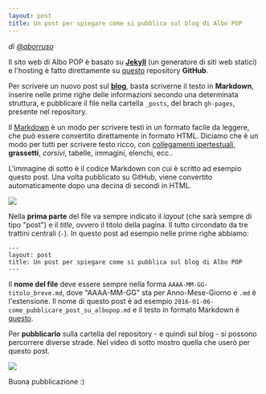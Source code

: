 ```yaml
---
layout: post
title: Un post per spiegare come si pubblica sul blog di Albo POP
---
```


*di [@aborruso](https://twitter.com/aborruso)*

Il sito web di Albo POP è basato su **[Jekyll](http://jekyllrb.com/)** (un generatore di siti web statici) e l'hosting è fatto direttamente su [questo](https://github.com/aborruso/albo-pop) repository **GitHub**.

Per scrivere un nuovo post sul [**blog**](http://albopop.it/post/), basta scriverne il testo in **Markdown**, inserire nelle prime righe delle informazioni secondo una determinata struttura, e pubblicare il file nella cartella ` _posts `, del brach `gh-pages`, presente nel repository.

Il [Markdown](https://daringfireball.net/projects/markdown/) è un modo per scrivere testi in un formato facile da leggere, che può essere convertito direttamente in formato HTML. Diciamo che è un modo per tutti per scrivere testo ricco, con [collegamenti ipertestuali](https://daringfireball.net/projects/markdown/syntax#link), **grassetti**, *corsivi*, tabelle, immagini, elenchi, ecc..  

L'immagine di sotto è il codice Markdown con cui è scritto ad esempio questo post. Una volta pubblicato su GitHub, viene convertito automaticamente dopo una decina di secondi in HTML.

![](http://i.imgur.com/7ugxLBm.png)

Nella **prima parte** del file va sempre indicato il *layout* (che sarà sempre di tipo "post") e il *title*, ovvero il titolo della pagina. Il tutto circondato da tre trattini centrali (`-`). In questo post ad esempio nelle prime righe abbiamo:

    ---
    layout: post
    title: Un post per spiegare come si pubblica sul blog di Albo POP
    ---

Il **nome del file** deve essere sempre nella forma `AAAA-MM-GG-titolo_breve.md`, dove "AAAA-MM-GG" sta per Anno-Mese-Giorno e `.md` è l'estensione. Il nome di questo post è ad esempio `2016-01-06-come_pubblicare_post_su_albopop.md` e il testo in formato Markdown è [questo](https://raw.githubusercontent.com/aborruso/albo-pop/gh-pages/_posts/2016-01-06-come_pubblicare_post_su_albopop.md).

Per **pubblicarlo** sulla cartella del repository - e quindi sul blog - si possono percorrere diverse strade. Nel video di sotto mostro quella che userò per questo post.

[![](http://i.imgur.com/4xeYmHT.png)](https://www.youtube.com/watch?v=VQI_0yEry8g&feature=youtu.be&hd=1)

Buona pubblicazione :)
